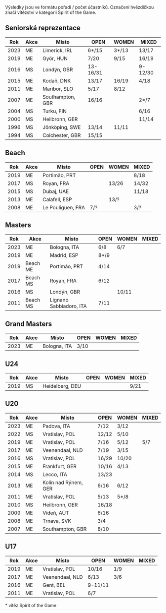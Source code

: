 Výsledky jsou ve formátu pořadí / počet účastníků.
Označení hvězdičkou značí vítězství v kategorii Spirit of the Game.

## Seniorská reprezentace

| Rok  | Akce | Místo            | OPEN     | WOMEN | MIXED   |
| ---- | ---- | ---------------- | -------- | ----- | ------- |
| 2023 | ME   | Limerick, IRL    | 6\*/15   | 3\*/13| 13/17   |
| 2019 | ME   | Györ, HUN        | 7/20     | 9/15  | 16/19   |
| 2016 | MS   | Londýn, GBR      | 13-16/31 |       | 9-12/30 |
| 2015 | ME   | Kodaň, DNK       | 13/17    | 16/19 | 4/18    |
| 2011 | ME   | Maribor, SLO     | 5/17     | 8/12  |         |
| 2007 | ME   | Southampton, GBR | 16/16    |       | 2\*/7   |
| 2004 | MS   | Turku, FIN       |          |       | 6/16    |
| 2000 | MS   | Heilbronn, GER   |          |       | 11/14   |
| 1996 | MS   | Jönköping, SWE   | 13/14    | 11/11 |         |
| 1994 | MS   | Colchester, GBR  | 15/15    |       |         |

## Beach

| Rok  | Akce | Místo             | OPEN | WOMEN | MIXED |
| ---- | ---- | ----------------- | ---- | ----- | ----- |
| 2019 | ME   | Portimão, PRT     |      |       | 8/18  |
| 2017 | MS   | Royan, FRA        |      | 13/26 | 14/32 |
| 2015 | MS   | Dubaj, UAE        |      |       | 11/18 |
| 2013 | ME   | Calafell, ESP     |      | 13/?  |       |
| 2008 | ME   | Le Pouliguen, FRA | 7/?  |       | 3/?   |

## Masters

| Rok  | Akce     | Místo                   | OPEN  | WOMEN | MIXED |
| ---- | -------- | ----------------------- | ----- | ----- | ----- |
| 2023 | ME       | Bologna, ITA            | 6/8   | 6/7   |       |
| 2019 | ME       | Madrid, ESP             | 8\*/9 |       |       |
| 2019 | Beach ME | Portimão, PRT           | 4/14  |       |       |
| 2017 | Beach MS | Royan, FRA              | 6/12  |       |       |
| 2016 | MS       | Londýn, GBR             |       | 10/11 |       |
| 2011 | Beach MS | Lignano Sabbiadoro, ITA | 7/11  |       |       |

## Grand Masters

| Rok  | Akce     | Místo                   | OPEN  | WOMEN | MIXED |
| ---- | -------- | ----------------------- | ----- | ----- | ----- |
| 2023 | ME       | Bologna, ITA            | 3/10  |       |       |

## U24

| Rok  | Akce | Místo           | OPEN | WOMEN | MIXED |
| ---- | ---- | --------------- | ---- | ----- | ----- |
| 2019 | MS   | Heidelberg, DEU |      |       | 9/21  |

## U20

| Rok  | Akce | Místo                | OPEN  | WOMEN | MIXED |
| ---- | ---- | -------------------- | ----- | ----- | ----- |
| 2023 | ME   | Padova, ITA          | 7/12  | 3/12  |       |
| 2022 | MS   | Vratislav, POL       | 12/12 | 5/10  |       |
| 2019 | ME   | Vratislav, POL       | 7/16  | 5/12  | 5/7   |
| 2017 | ME   | Veenendaal, NLD      | 7/19  | 3/15  |       |
| 2016 | MS   | Vratislav, POL       | 16/29 | 10/20 |       |
| 2015 | ME   | Frankfurt, GER       | 10/16 | 4/13  |       |
| 2014 | MS   | Lecco, ITA           | 13/23 |       |       |
| 2013 | ME   | Kolín nad Rýnem, GER | 6/16  | 6/12  |       |
| 2011 | ME   | Vratislav, POL       | 5/13  | 5*/8  |       |
| 2010 | MS   | Heilbronn, GER       | 16/18 |       |       |
| 2009 | ME   | Vídeň, AUT           | 6/16  |       |       |
| 2008 | ME   | Trnava, SVK          | 3/4   |       |       |
| 2007 | ME   | Southampton, GBR     | 8/10  |       |       |

## U17

| Rok  | Akce | Místo           | OPEN   | WOMEN | MIXED |
| ---- | ---- | --------------- | ------ | ----- | ----- |
| 2019 | ME   | Vratislav, POL  | 10/16  | 1/9   |       |
| 2017 | ME   | Veenendaal, NLD | 6/13   | 3/6   |       |
| 2016 | ME   | Gent, BEL       | 9-11/11|       |       |
| 2011 | ME   | Vratislav, POL  | 6/7    |       |       |

\* vítěz Spirit of the Game
